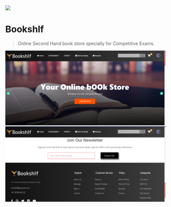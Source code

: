 <img src = "https://raw.githubusercontent.com/Bookshlf-in/Website/main/public/images/logoView.png" />

# Bookshlf

> Online Second Hand book store specially for Competitive Exams. 

<img src = "public/images/Readme/header-bookshlf.png" />
<img src = "public/images/Readme/footer-bookshlf.png" />
